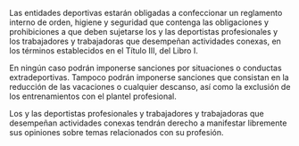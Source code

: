 Las entidades deportivas estarán obligadas a confeccionar un reglamento interno de orden, higiene y seguridad que contenga las obligaciones y prohibiciones a que deben sujetarse los y las deportistas profesionales y los trabajadores y trabajadoras que desempeñan actividades conexas, en los términos establecidos en el Título III, del Libro I.

En ningún caso podrán imponerse sanciones por situaciones o conductas extradeportivas. Tampoco podrán imponerse sanciones que consistan en la reducción de las vacaciones o cualquier descanso, así como la exclusión de los entrenamientos con el plantel profesional.

Los y las deportistas profesionales y trabajadores y trabajadoras que desempeñan actividades conexas tendrán derecho a manifestar libremente sus opiniones sobre temas relacionados con su profesión.